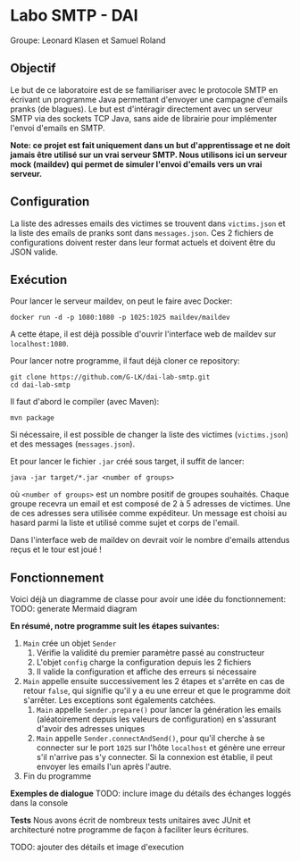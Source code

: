 # Labo SMTP - DAI
Groupe: Leonard Klasen et Samuel Roland

## Objectif
Le but de ce laboratoire est de se familiariser avec le protocole SMTP en écrivant un programme Java permettant d'envoyer une campagne d'emails pranks (de blagues). Le but est d'intéragir directement avec un serveur SMTP via des sockets TCP Java, sans aide de librairie pour implémenter l'envoi d'emails en SMTP.

**Note: ce projet est fait uniquement dans un but d'apprentissage et ne doit jamais être utilisé sur un vrai serveur SMTP. Nous utilisons ici un serveur mock (maildev) qui permet de simuler l'envoi d'emails vers un vrai serveur.**

## Configuration
La liste des adresses emails des victimes se trouvent dans `victims.json` et la liste des emails de pranks sont dans `messages.json`. Ces 2 fichiers de configurations doivent rester dans leur format actuels et doivent être du JSON valide.

## Exécution
Pour lancer le serveur maildev, on peut le faire avec Docker:
```
docker run -d -p 1080:1080 -p 1025:1025 maildev/maildev
```

A cette étape, il est déjà possible d'ouvrir l'interface web de maildev sur `localhost:1080`.

Pour lancer notre programme, il faut déjà cloner ce repository:
```
git clone https://github.com/G-LK/dai-lab-smtp.git
cd dai-lab-smtp
```

Il faut d'abord le compiler (avec Maven):
```
mvn package
```

Si nécessaire, il est possible de changer la liste des victimes (`victims.json`) et des messages (`messages.json`).

Et pour lancer le fichier `.jar` créé sous target, il suffit de lancer:
```
java -jar target/*.jar <number of groups>
```
où `<number of groups>` est un nombre positif de groupes souhaités. Chaque groupe recevra un email et est composé de 2 à 5 adresses de victimes. Une de ces adresses sera utilisée comme expéditeur. Un message est choisi au hasard parmi la liste et utilisé comme sujet et corps de l'email.

Dans l'interface web de maildev on devrait voir le nombre d'emails attendus reçus et le tour est joué !

## Fonctionnement
Voici déjà un diagramme de classe pour avoir une idée du fonctionnement:
TODO: generate Mermaid diagram

**En résumé, notre programme suit les étapes suivantes:**
1. `Main` crée un objet `Sender` 
   1. Vérifie la validité du premier paramètre passé au constructeur
   1. L'objet `config` charge la configuration depuis les 2 fichiers
   1. Il valide la configuration et affiche des erreurs si nécessaire
1. `Main` appelle ensuite successivement les 2 étapes et s'arrête en cas de retour `false`, qui signifie qu'il y a eu une erreur et que le programme doit s'arrêter. Les exceptions sont égalements catchées.
   1. `Main` appelle `Sender.prepare()` pour lancer la génération les emails (aléatoirement depuis les valeurs de configuration) en s'assurant d'avoir des adresses uniques
   1. `Main` appelle `Sender.connectAndSend()`, pour qu'il cherche à se connecter sur le port `1025` sur l'hôte `localhost` et génère une erreur s'il n'arrive pas s'y connecter. Si la connexion est établie, il peut envoyer les emails l'un après l'autre.
1. Fin du programme

**Exemples de dialogue**
TODO: inclure image du détails des échanges loggés dans la console

**Tests**
Nous avons écrit de nombreux tests unitaires avec JUnit et architecturé notre programme de façon à faciliter leurs écritures.

TODO: ajouter des détails et image d'execution